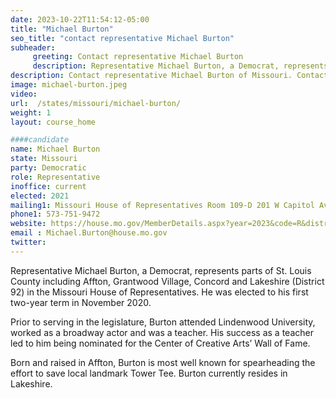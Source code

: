 ```yaml
---
date: 2023-10-22T11:54:12-05:00
title: "Michael Burton"
seo_title: "contact representative Michael Burton"
subheader:
     greeting: Contact representative Michael Burton
     description: Representative Michael Burton, a Democrat, represents parts of St. Louis County including Affton, Grantwood Village, Concord and Lakeshire (District 92) in the Missouri House of Representatives. He was elected to his first two-year term in November 2020.
description: Contact representative Michael Burton of Missouri. Contact information for Michael Burton includes email address, phone number, and mailing address.
image: michael-burton.jpeg
video:
url:  /states/missouri/michael-burton/
weight: 1
layout: course_home

####candidate
name: Michael Burton
state: Missouri
party: Democratic
role: Representative
inoffice: current
elected: 2021
mailing1: Missouri House of Representatives Room 109-D 201 W Capitol Ave Jefferson City, MO 65101
phone1: 573-751-9472
website: https://house.mo.gov/MemberDetails.aspx?year=2023&code=R&district=092/
email : Michael.Burton@house.mo.gov
twitter:
---
```


Representative Michael Burton, a Democrat, represents parts of St. Louis County including Affton, Grantwood Village, Concord and Lakeshire (District 92) in the Missouri House of Representatives. He was elected to his first two-year term in November 2020.

Prior to serving in the legislature, Burton attended Lindenwood University, worked as a broadway actor and was a teacher. His success as a teacher led to him being nominated for the Center of Creative Arts’ Wall of Fame.

Born and raised in Affton, Burton is most well known for spearheading the effort to save local landmark Tower Tee. Burton currently resides in Lakeshire.
